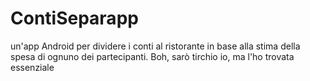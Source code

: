 # ContiSeparapp
un'app Android per dividere i conti al ristorante in base alla stima della spesa di ognuno dei partecipanti. Boh, sarò tirchio io, ma l'ho trovata essenziale
